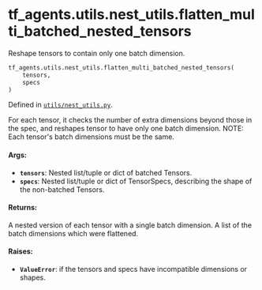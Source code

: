<div itemscope itemtype="http://developers.google.com/ReferenceObject">
<meta itemprop="name" content="tf_agents.utils.nest_utils.flatten_multi_batched_nested_tensors" />
<meta itemprop="path" content="Stable" />
</div>

# tf_agents.utils.nest_utils.flatten_multi_batched_nested_tensors

Reshape tensors to contain only one batch dimension.

``` python
tf_agents.utils.nest_utils.flatten_multi_batched_nested_tensors(
    tensors,
    specs
)
```



Defined in [`utils/nest_utils.py`](https://github.com/tensorflow/agents/tree/master/tf_agents/utils/nest_utils.py).

<!-- Placeholder for "Used in" -->

For each tensor, it checks the number of extra dimensions beyond those in
the spec, and reshapes tensor to have only one batch dimension.
NOTE: Each tensor's batch dimensions must be the same.

#### Args:

* <b>`tensors`</b>: Nested list/tuple or dict of batched Tensors.
* <b>`specs`</b>: Nested list/tuple or dict of TensorSpecs, describing the shape of the
    non-batched Tensors.


#### Returns:

A nested version of each tensor with a single batch dimension.
A list of the batch dimensions which were flattened.

#### Raises:

* <b>`ValueError`</b>: if the tensors and specs have incompatible dimensions or shapes.